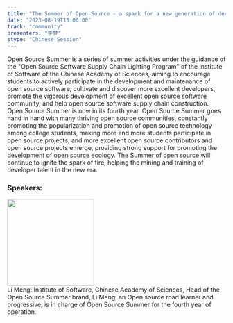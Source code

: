 ```yaml
---
title: "The Summer of Open Source - a spark for a new generation of developers"
date: "2023-08-19T15:00:00" 
track: "community"
presenters: "李梦"
stype: "Chinese Session"
---
```

Open Source Summer is a series of summer activities under the guidance of the "Open Source Software Supply Chain Lighting Program" of the Institute of Software of the Chinese Academy of Sciences, aiming to encourage students to actively participate in the development and maintenance of open source software, cultivate and discover more excellent developers, promote the vigorous development of excellent open source software community, and help open source software supply chain construction.
Open Source Summer is now in its fourth year. Open Source Summer goes hand in hand with many thriving open source communities, constantly promoting the popularization and promotion of open source technology among college students, making more and more students participate in open source projects, and more excellent open source contributors and open source projects emerge, providing strong support for promoting the development of open source ecology. The Summer of open source will continue to ignite the spark of fire, helping the mining and training of developer talent in the new era.
 ### Speakers: 
 <img src="https://img.bagevent.com/resource/20230531/1954057880.jpeg" width="200" /><br>Li Meng: Institute of Software, Chinese Academy of Sciences, Head of the Open Source Summer brand, Li Meng, an Open source road learner and progressive, is in charge of Open Source Summer for the fourth year of operation.
 <br><br>